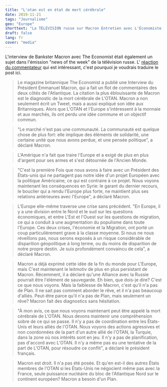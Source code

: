 ```yaml
---
title: "L'otan est en état de mort cérébrale"
date: 2019-11-21
tags: "Journalisme"
geo: "Europe"
shorttext: "La TÉLÉVISION russe sur Macron Entretien avec L'Économiste."
draft: false
lang: fr
cover: "media"
---
```


L'interview de Bankster Macron avec The Economist était également un sujet dans l'émission "news of the week" de la télévision russe. L' [réaction du commentateur](https://vesti7.ru/video/1962356/episode/10-11-2019/ "ЭФИР ОТ 10.11.2019") qui est intéressant, c'est pourquoi je voudrais traduire le post ici.

> Le magazine britannique The Economist a publié une Interview du Président Emmanuel Macron, qui a fait un flot de commentaires des deux côtés de l'Atlantique. La citation la plus éblouissante de Macron est le diagnostic de la mort cérébrale de L'OTAN. Macron a non seulement écrit un Tweet, mais a aussi expliqué son idée aux Britanniques. Alors que L'OTAN et l'Europe s'intéressent à la monnaie et aux marchés, ils ont perdu une idée commune et un objectif commun.

> "Le marché n'est pas une communauté. La communauté est quelque chose de plus fort: elle implique des éléments de solidarité, une certaine unité que nous avons perdue, et une pensée politique", a déclaré Macron.

> L'Amérique n'a fait que traire l'Europe et a exigé de plus en plus d'argent pour ses armes et s'est détournée de l'Ancien Monde.

> "C'est la première Fois que nous avons à faire avec un Président des États-unis qui ne partagent pas notre idée d'un projet Européen avec la politique Américaine, ce qui est contraire à ce projet. Nous voyons maintenant les conséquences en Syrie: le garant du dernier recours, le bouclier qui a rendu l'Europe plus forte, ne maintient plus ses relations antérieures avec l'Europe", a déclaré Macron.

> L'Europe elle-même traverse une crise sans précédent. "En Europe, il y a une division entre le Nord et le sud sur les questions économiques, et entre L'Est et l'Ouest sur les questions de migration, ce qui a conduit à une augmentation du populisme dans toute l'Europe. Ces deux crises, l'économie et la Migration, ont porté un coup particulièrement grave à la classe moyenne. Si nous ne nous réveillons pas, nous serons exposés à un risque considérable de disparition géopolitique à long terme, ou du moins de disparition de notre propre destin. Je suis profondément convaincu de cela", a déclaré Macron.

> Macron a déjà exprimé cette idée de la fin du monde pour L'Europe, mais C'est maintenant le leitmotiv de plus en plus persistant de Macron. Récemment, il a déclaré qu'une Alliance avec la Russie pourrait être l'élément de sauvegarde. Eh bien, que dois-je dire? C'est ce que nous voyons. Mais la faiblesse de Macron, c'est qu'il n'a pas de Plan. Il ne sait pas comment aborder le rêve, et il n'a pas beaucoup d'alliés. Peut-être parce qu'il n'a pas de Plan, mais seulement un rêve? Macron fait des diagnostics sans hésitation.

> "À mon avis, ce que nous voyons maintenant peut être appelé la mort cérébrale de L'OTAN. Nous devons maintenir une compréhension sobre de ce qui se passe. Il n'y a pas de coordination entre les États-Unis et leurs alliés de l'OTAN. Nous voyons des actions agressives et non coordonnées de la part d'un autre allié de l'OTAN, la Turquie, dans la zone où nos intérêts sont en jeu. Il n'y a pas de planification, pas d'accord avec L'OTAN. Il n'y a même pas eu une tentative de la part de L'OTAN, pour résoudre ce conflit", a déclaré le président français.

> Macron est droit. Il n'a pas été posée. Et qu'en est-il des autres États membres de l'OTAN si les États-Unis ne négocient même pas avec la France, seule puissance nucléaire du bloc de l'Atlantique Nord sur le continent européen? Macron a besoin d'un Plan.
